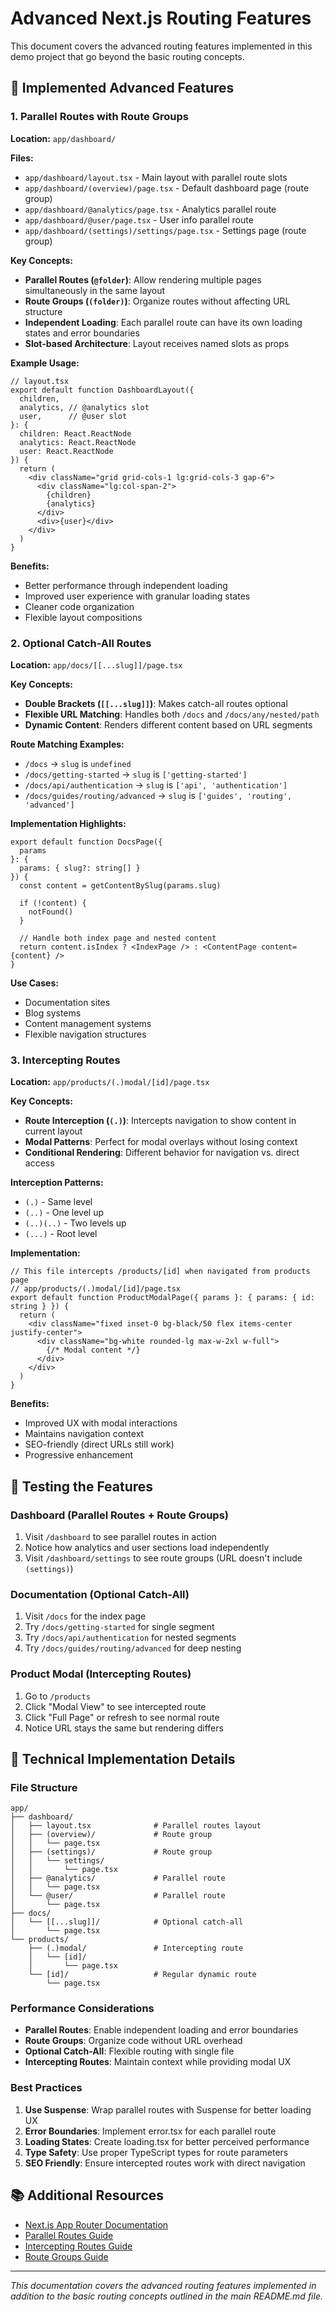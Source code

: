 # Advanced Next.js Routing Features

This document covers the advanced routing features implemented in this demo project that go beyond the basic routing concepts.

## 🚀 Implemented Advanced Features

### 1. Parallel Routes with Route Groups

**Location:** `app/dashboard/`

**Files:**
- `app/dashboard/layout.tsx` - Main layout with parallel route slots
- `app/dashboard/(overview)/page.tsx` - Default dashboard page (route group)
- `app/dashboard/@analytics/page.tsx` - Analytics parallel route
- `app/dashboard/@user/page.tsx` - User info parallel route
- `app/dashboard/(settings)/settings/page.tsx` - Settings page (route group)

**Key Concepts:**
- **Parallel Routes (`@folder`)**: Allow rendering multiple pages simultaneously in the same layout
- **Route Groups (`(folder)`)**: Organize routes without affecting URL structure
- **Independent Loading**: Each parallel route can have its own loading states and error boundaries
- **Slot-based Architecture**: Layout receives named slots as props

**Example Usage:**
```tsx
// layout.tsx
export default function DashboardLayout({
  children,
  analytics, // @analytics slot
  user,      // @user slot
}: {
  children: React.ReactNode
  analytics: React.ReactNode
  user: React.ReactNode
}) {
  return (
    <div className="grid grid-cols-1 lg:grid-cols-3 gap-6">
      <div className="lg:col-span-2">
        {children}
        {analytics}
      </div>
      <div>{user}</div>
    </div>
  )
}
```

**Benefits:**
- Better performance through independent loading
- Improved user experience with granular loading states
- Cleaner code organization
- Flexible layout compositions

### 2. Optional Catch-All Routes

**Location:** `app/docs/[[...slug]]/page.tsx`

**Key Concepts:**
- **Double Brackets (`[[...slug]]`)**: Makes catch-all routes optional
- **Flexible URL Matching**: Handles both `/docs` and `/docs/any/nested/path`
- **Dynamic Content**: Renders different content based on URL segments

**Route Matching Examples:**
- `/docs` → `slug` is `undefined`
- `/docs/getting-started` → `slug` is `['getting-started']`
- `/docs/api/authentication` → `slug` is `['api', 'authentication']`
- `/docs/guides/routing/advanced` → `slug` is `['guides', 'routing', 'advanced']`

**Implementation Highlights:**
```tsx
export default function DocsPage({ 
  params 
}: { 
  params: { slug?: string[] } 
}) {
  const content = getContentBySlug(params.slug)
  
  if (!content) {
    notFound()
  }

  // Handle both index page and nested content
  return content.isIndex ? <IndexPage /> : <ContentPage content={content} />
}
```

**Use Cases:**
- Documentation sites
- Blog systems
- Content management systems
- Flexible navigation structures

### 3. Intercepting Routes

**Location:** `app/products/(.)modal/[id]/page.tsx`

**Key Concepts:**
- **Route Interception (`(.)`)**: Intercepts navigation to show content in current layout
- **Modal Patterns**: Perfect for modal overlays without losing context
- **Conditional Rendering**: Different behavior for navigation vs. direct access

**Interception Patterns:**
- `(.)` - Same level
- `(..)` - One level up
- `(..)(..)` - Two levels up
- `(...)` - Root level

**Implementation:**
```tsx
// This file intercepts /products/[id] when navigated from products page
// app/products/(.)modal/[id]/page.tsx
export default function ProductModalPage({ params }: { params: { id: string } }) {
  return (
    <div className="fixed inset-0 bg-black/50 flex items-center justify-center">
      <div className="bg-white rounded-lg max-w-2xl w-full">
        {/* Modal content */}
      </div>
    </div>
  )
}
```

**Benefits:**
- Improved UX with modal interactions
- Maintains navigation context
- SEO-friendly (direct URLs still work)
- Progressive enhancement

## 🎯 Testing the Features

### Dashboard (Parallel Routes + Route Groups)
1. Visit `/dashboard` to see parallel routes in action
2. Notice how analytics and user sections load independently
3. Visit `/dashboard/settings` to see route groups (URL doesn't include `(settings)`)

### Documentation (Optional Catch-All)
1. Visit `/docs` for the index page
2. Try `/docs/getting-started` for single segment
3. Try `/docs/api/authentication` for nested segments
4. Try `/docs/guides/routing/advanced` for deep nesting

### Product Modal (Intercepting Routes)
1. Go to `/products`
2. Click "Modal View" to see intercepted route
3. Click "Full Page" or refresh to see normal route
4. Notice URL stays the same but rendering differs

## 🔧 Technical Implementation Details

### File Structure
```
app/
├── dashboard/
│   ├── layout.tsx              # Parallel routes layout
│   ├── (overview)/             # Route group
│   │   └── page.tsx
│   ├── (settings)/             # Route group
│   │   └── settings/
│   │       └── page.tsx
│   ├── @analytics/             # Parallel route
│   │   └── page.tsx
│   └── @user/                  # Parallel route
│       └── page.tsx
├── docs/
│   └── [[...slug]]/            # Optional catch-all
│       └── page.tsx
└── products/
    ├── (.)modal/               # Intercepting route
    │   └── [id]/
    │       └── page.tsx
    └── [id]/                   # Regular dynamic route
        └── page.tsx
```

### Performance Considerations
- **Parallel Routes**: Enable independent loading and error boundaries
- **Route Groups**: Organize code without URL overhead
- **Optional Catch-All**: Flexible routing with single file
- **Intercepting Routes**: Maintain context while providing modal UX

### Best Practices
1. **Use Suspense**: Wrap parallel routes with Suspense for better loading UX
2. **Error Boundaries**: Implement error.tsx for each parallel route
3. **Loading States**: Create loading.tsx for better perceived performance
4. **Type Safety**: Use proper TypeScript types for route parameters
5. **SEO Friendly**: Ensure intercepted routes work with direct navigation

## 📚 Additional Resources

- [Next.js App Router Documentation](https://nextjs.org/docs/app)
- [Parallel Routes Guide](https://nextjs.org/docs/app/building-your-application/routing/parallel-routes)
- [Intercepting Routes Guide](https://nextjs.org/docs/app/building-your-application/routing/intercepting-routes)
- [Route Groups Guide](https://nextjs.org/docs/app/building-your-application/routing/route-groups)

---

*This documentation covers the advanced routing features implemented in addition to the basic routing concepts outlined in the main README.md file.*